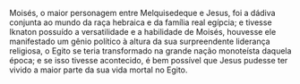 ﻿Moisés, o maior personagem entre Melquisedeque e Jesus, foi a dádiva conjunta ao mundo da raça hebraica e da família real egípcia; e tivesse Iknaton possuído a versatilidade e a habilidade de Moisés, houvesse ele manifestado um gênio político à altura da sua surpreendente liderança religiosa, o Egito se teria transformado na grande nação monoteísta daquela época; e se isso tivesse acontecido, é bem possível que Jesus pudesse ter vivido a maior parte da sua vida mortal no Egito.